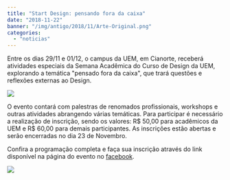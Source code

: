 ```yaml
---
title: "Start Design: pensando fora da caixa"
date: "2018-11-22"
banner: "/img/antigo/2018/11/Arte-Original.png"
categories: 
  - "noticias"
---
```




Entre os dias 29/11 e 01/12, o campus da UEM, em Cianorte, receberá atividades especiais da Semana Acadêmica do Curso de Design da UEM, explorando a temática "pensado fora da caixa", que trará questões e reflexões externas ao Design.

<!--more-->
[![](/img/antigo/2018/11/45565682_1930750683673981_5686918951993344000_n-632x632.jpg)](/img/antigo/2018/11/45565682_1930750683673981_5686918951993344000_n.jpg)


O evento contará com palestras de renomados profissionais, workshops e outras atividades abrangendo várias temáticas. Para participar é necessário a realização de inscrição, sendo os valores: R$ 50,00 para acadêmicos da UEM e R$ 60,00 para demais participantes. As inscrições estão abertas e serão encerradas no dia 23 de Novembro.

Confira a programação completa e faça sua inscrição através do link disponível na página do evento no [facebook](https://www.facebook.com/StartDesign2k18/).

[![](/img/antigo/2018/11/Arte-Original-632x894.png)](/img/antigo/2018/11/Arte-Original.png)
